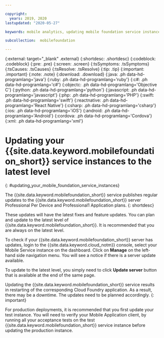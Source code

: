 ```yaml
---

copyright:
  years: 2019, 2020
lastupdated: "2020-05-27"

keywords: mobile analytics, updating mobile foundation service instances, updating instances, latest level

subcollection:  mobilefoundation

---
```


{:external: target="_blank" .external}
{:shortdesc: .shortdesc}
{:codeblock: .codeblock}
{:pre: .pre}
{:screen: .screen}
{:tsSymptoms: .tsSymptoms}
{:tsCauses: .tsCauses}
{:tsResolve: .tsResolve}
{:tip: .tip}
{:important: .important}
{:note: .note}
{:download: .download}
{:java: .ph data-hd-programlang='java'}
{:ruby: .ph data-hd-programlang='ruby'}
{:c#: .ph data-hd-programlang='c#'}
{:objectc: .ph data-hd-programlang='Objective C'}
{:python: .ph data-hd-programlang='python'}
{:javascript: .ph data-hd-programlang='javascript'}
{:php: .ph data-hd-programlang='PHP'}
{:swift: .ph data-hd-programlang='swift'}
{:reactnative: .ph data-hd-programlang='React Native'}
{:csharp: .ph data-hd-programlang='csharp'}
{:ios: .ph data-hd-programlang='iOS'}
{:android: .ph data-hd-programlang='Android'}
{:cordova: .ph data-hd-programlang='Cordova'}
{:xml: .ph data-hd-programlang='xml'}

# Updating your {{site.data.keyword.mobilefoundation_short}} service instances to the latest level
{: #updating_your_mobile_foundation_service_instances}

The {{site.data.keyword.mobilefoundation_short}} service publishes regular updates to the {{site.data.keyword.mobilefoundation_short}} server Professional Per Device and Professional1 Application plans.
{: shortdesc}

These updates will have the latest fixes and feature updates. You can plan and update to the latest level of {{site.data.keyword.mobilefoundation_short}}. It is recommended that you are always on the latest level.

To check if your {{site.data.keyword.mobilefoundation_short}} server has updates, login to the {{site.data.keyword.cloud_notm}} console, select your Mobile Service instance on the dashboard. Click on **Manage** on the left-hand side navigation menu. You will see a notice if there is a server update available.

To update to the latest level, you simply need to click **Update server** button that is available at the end of the same page.

Updating the {{site.data.keyword.mobilefoundation_short}} service results in restarting of the corresponding Cloud Foundry application. As a result, there may be a downtime. The updates need to be planned accordingly.
{: important}

For production deployments, it is recommended that you first update your test instance. You will need to verify your Mobile Application client, by running all your acceptance tests on the test {{site.data.keyword.mobilefoundation_short}} service instance before updating the production instance.


